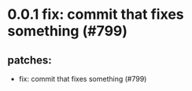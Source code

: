 # 0.0.1 fix: commit that fixes something (#799)

## patches:
* fix: commit that fixes something (#799)

